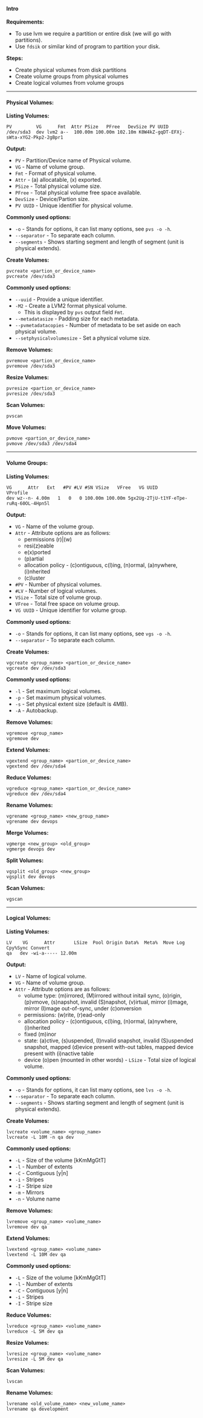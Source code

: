#### Intro

**Requirements:**
- To use lvm we require a partition or entire disk (we will go with partitions).
- Use `fdsik` or similar kind of program to partition your disk.

**Steps:**
- Create physical volumes from disk partitions
- Create volume groups from physical volumes
- Create logical volumes from volume groups


---------------------
#### Physical Volumes:
**Listing Volumes:**
   ```
   PV         VG      Fmt  Attr PSize   PFree   DevSize PV UUID
   /dev/sda3  dev lvm2 a--  100.00m 100.00m 102.10m K0W4kZ-gqDT-EFXj-sWta-xYG2-Pkp2-2gBpr1
   ```

  **Output:**
   - `PV` - Partition/Device name of Physical volume.
   - `VG` - Name of volume group.
   - `Fmt` - Format of physical volume.
   - `Attr` - (a) allocatable, (x) exported.
   - `PSize` - Total physical volume size.
   - `PFree` - Total physical volume free space available.
   - `DevSize` - Device/Partion size.
   - `PV UUID` - Unique identifier for physical volume.


  **Commonly used options:**
   - `-o` - Stands for options, it can list many options, see `pvs -o -h`.
   - `--separator` - To separate each column.
   - `--segments` - Shows starting segment and length of segment (unit is physical extends).

**Create Volumes:**
   ```
   pvcreate <partion_or_device_name>
   pvcreate /dev/sda3
   ```

  **Commonly used options:**
   - `--uuid` - Provide a unique identifier.
   - `-M2` - Create a LVM2 format physical volume.
       - This is displayed by `pvs` output field `Fmt`.
   - `--metadatasize` - Padding size for each metadata.
   - `--pvmetadatacopies` - Number of metadata to be set aside on each physical volume.
   - `--setphysicalvolumesize` - Set a physical volume size.

**Remove Volumes:**
   ```
   pvremove <partion_or_device_name>
   pvremove /dev/sda3
   ```

**Resize Volumes:**
   ```
   pvresize <partion_or_device_name>
   pvresize /dev/sda3
   ```

**Scan Volumes:**
   ```
   pvscan
   ```

**Move Volumes:**
   ```
   pvmove <partion_or_device_name>
   pvmove /dev/sda3 /dev/sda4
   ```

---------------------
#### Volume Groups:
**Listing Volumes:**
   ```
   VG      Attr   Ext   #PV #LV #SN VSize   VFree   VG UUID                                VProfile
   dev wz--n- 4.00m   1   0   0 100.00m 100.00m 5gx2Ug-2TjU-t1YF-eTpe-ruRq-60OL-4Hpn5l
   ```

  **Output:**
   - `VG` - Name of the volume group.
   - `Attr` - Attribute options are as follows:
       - permissions (r)|(w)
       - resi(z)eable
       - e(x)ported
       - (p)artial
       - allocation policy - (c)ontiguous, c(l)ing, (n)ormal, (a)nywhere, (i)nherited
       - (c)luster
   - `#PV` - Number of physical volumes.
   - `#LV` - Number of logical volumes.
   - `VSize` - Total size of volume group.
   - `VFree` - Total free space on volume group.
   - `VG UUID` - Unique identifier for volume group.


  **Commonly used options:**
   - `-o` - Stands for options, it can list many options, see `vgs -o -h`.
   - `--separator` - To separate each column.

**Create Volumes:**
   ```
   vgcreate <group_name> <partion_or_device_name>
   vgcreate dev /dev/sda3
   ```

  **Commonly used options:**
   - `-l` - Set maximum logical volumes.
   - `-p` - Set maximum physical volumes.
   - `-s` - Set physical extent size (default is 4MB).
   - `-A` - Autobackup.

**Remove Volumes:**
   ```
   vgremove <group_name>
   vgremove dev
   ```

**Extend Volumes:**
   ```
   vgextend <group_name> <partion_or_device_name>
   vgextend dev /dev/sda4
   ```

**Reduce Volumes:**
   ```
   vgreduce <group_name> <partion_or_device_name>
   vgreduce dev /dev/sda4
   ```

**Rename Volumes:**
   ```
   vgrename <group_name> <new_group_name>
   vgrename dev devops
   ```

**Merge Volumes:**
   ```
   vgmerge <new_group> <old_group>
   vgmerge devops dev
   ```

**Split Volumes:**
   ```
   vgsplit <old_group> <new_group>
   vgsplit dev devops
   ```

**Scan Volumes:**
   ```
   vgscan
   ```

---------------------
#### Logical Volumes:
**Listing Volumes:**
   ```
   LV    VG      Attr       LSize  Pool Origin Data%  Meta%  Move Log Cpy%Sync Convert
   qa   dev -wi-a----- 12.00m
   ```

  **Output:**
   - `LV` - Name of logical volume.
   - `VG` - Name of volume group.
   - `Attr` - Attribute options are as follows:
       - volume type: (m)irrored, (M)irrored without initail sync, (o)rigin, (p)vmove, (s)napshot, invalid (S)napshot, (v)irtual, mirror (i)mage, mirror (I)mage out-of-sync, under (c)onversion
       - permissions: (w)rite, (r)ead-only
       - allocation policy - (c)ontiguous, c(l)ing, (n)ormal, (a)nywhere, (i)nherited
       - fixed (m)inor
       - state: (a)ctive, (s)uspended, (I)nvalid snapshot, invalid (S)uspended snapshot, mapped (d)evice present with-out tables, mapped device present with (i)nactive table 
       - device (o)pen (mounted in other words)
    - `LSize` - Total size of logical volume.

  **Commonly used options:**
   - `-o` - Stands for options, it can list many options, see `lvs -o -h`.
   - `--separator` - To separate each column.
   - `--segments` - Shows starting segment and length of segment (unit is physical extends).

**Create Volumes:**
   ```
   lvcreate <volume_name> <group_name>
   lvcreate -L 10M -n qa dev
   ```

  **Commonly used options:**
   - `-L` - Size of the volume [kKmMgGtT]
   - `-l` - Number of extents
   - `-C` - Contiguous [y|n]
   - `-i` - Stripes
   - `-I` - Stripe size
   - `-m` - Mirrors
   - `-n` - Volume name

**Remove Volumes:**
   ```
   lvremove <group_name> <volume_name>
   lvremove dev qa
   ```

**Extend Volumes:**
   ```
   lvextend <group_name> <volume_name>
   lvextend -L 10M dev qa
   ```

  **Commonly used options:**
   - `-L` - Size of the volume [kKmMgGtT]
   - `-l` - Number of extents
   - `-C` - Contiguous [y|n]
   - `-i` - Stripes
   - `-I` - Stripe size

**Reduce Volumes:**
   ```
   lvreduce <group_name> <volume_name>
   lvreduce -L 5M dev qa
   ```

**Resize Volumes:**
   ```
   lvresize <group_name> <volume_name>
   lvresize -L 5M dev qa
   ```

**Scan Volumes:**
   ```
   lvscan
   ```

**Rename Volumes:**
   ```
   lvrename <old_volume_name> <new_volume_name>
   lvrename qa development
   ```
